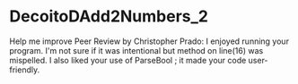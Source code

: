# DecoitoDAdd2Numbers_2
Help me improve
Peer Review by Christopher Prado: I enjoyed running your program. I'm not sure if it was intentional but method on line(16) was mispelled. I also liked your use of ParseBool ; it made your code user-friendly. 